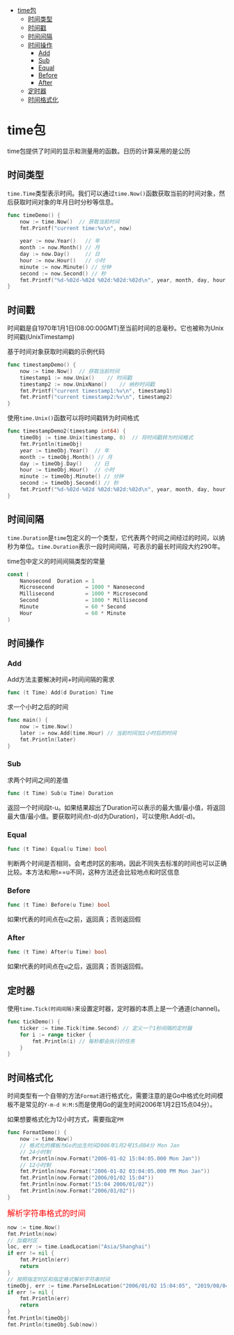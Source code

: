 <!-- TOC -->

- [time包](#time包)
  - [时间类型](#时间类型)
  - [时间戳](#时间戳)
  - [时间间隔](#时间间隔)
  - [时间操作](#时间操作)
    - [Add](#add)
    - [Sub](#sub)
    - [Equal](#equal)
    - [Before](#before)
    - [After](#after)
  - [定时器](#定时器)
  - [时间格式化](#时间格式化)

<!-- /TOC -->

# time包

time包提供了时间的显示和测量用的函数。日历的计算采用的是公历

## 时间类型

`time.Time`类型表示时间。我们可以通过`time.Now()`函数获取当前的时间对象，然后获取时间对象的年月日时分秒等信息。

```go
func timeDemo() {
    now := time.Now()  // 获取当前时间
    fmt.Printf("current time:%v\n", now)
    
    year := now.Year()   // 年
    month := now.Month() // 月
    day := now.Day()     // 日
    hour := now.Hour()   // 小时
    minute := now.Minute() // 分钟
    second := now.Second() // 秒
    fmt.Printf("%d-%02d-%02d %02d:%02d:%02d\n", year, month, day, hour, minute, second)
}
```

## 时间戳

时间戳是自1970年1月1日(08:00:00GMT)至当前时间的总毫秒。它也被称为Unix时间戳(UnixTimestamp)

基于时间对象获取时间戳的示例代码

```go
func timestampDemo() {
    now := time.Now()  // 获取当前时间
    timestamp1 := now.Unix()    // 时间戳
    timestamp2 := now.UnixNano()    // 纳秒时间戳
    fmt.Printf("current timestamp1:%v\n", timestamp1)
    fmt.Printf("current timestamp2:%v\n", timestamp2)
}
```

使用`time.Unix()`函数可以将时间戳转为时间格式

```go
func timestampDemo2(timestamp int64) {
    timeObj := time.Unix(timestamp, 0)  // 将时间戳转为时间格式
    fmt.Println(timeObj)
    year := timeObj.Year()  // 年
    month := timeObj.Month() // 月
    day := timeObj.Day()    // 日
    hour := timeObj.Hour()  // 小时
    minute := timeObj.Minute() // 分钟
    second := timeObj.Second() // 秒
    fmt.Printf("%d-%02d-%02d %02d:%02d:%02d\n", year, month, day, hour, minute, second)
}
```

## 时间间隔

`time.Duration`是`time`包定义的一个类型，它代表两个时间之间经过的时间，以纳秒为单位。`time.Duration`表示一段时间间隔，可表示的最长时间段大约290年。

time包中定义的时间间隔类型的常量

```go
const (
    Nanosecond  Duration = 1
    Microsecond          = 1000 * Nanosecond
    Millisecond          = 1000 * Microsecond
    Second               = 1000 * Millisecond
    Minute               = 60 * Second
    Hour                 = 60 * Minute
)
```

## 时间操作

### Add

Add方法主要解决时间+时间间隔的需求

```go
func (t Time) Add(d Duration) Time
```

求一个小时之后的时间

```go
func main() {
    now := time.Now()
    later := now.Add(time.Hour) // 当前时间加1小时后的时间
    fmt.Println(later)
}
```

### Sub

求两个时间之间的差值

```go
func (t Time) Sub(u Time) Duration
```

返回一个时间段t-u。如果结果超出了Duration可以表示的最大值/最小值，将返回最大值/最小值。要获取时间点t-d(d为Duration)，可以使用t.Add(-d)。

### Equal

```go
func (t Time) Equal(u Time) bool
```

判断两个时间是否相同，会考虑时区的影响，因此不同失去标准的时间也可以正确比较。本方法和用t==u不同，这种方法还会比较地点和时区信息

### Before

```go
func (t Time) Before(u Time) bool
```
如果t代表的时间点在u之前，返回真；否则返回假

### After

```go
func (t Time) After(u Time) bool
```
如果t代表的时间点在u之后，返回真；否则返回假。

## 定时器

使用`time.Tick(时间间隔)`来设置定时器，定时器的本质上是一个通道(channel)。

```go
func tickDemo() {
    ticker := time.Tick(time.Second) // 定义一个1秒间隔的定时器
    for i := range ticker {
        fmt.Println(i) // 每秒都会执行的任务
    }
}
```

## 时间格式化

时间类型有一个自带的方法`Format`进行格式化，需要注意的是Go中格式化时间模板不是常见的`Y-m-d H:M:S`而是使用Go的诞生时间2006年1月2日15点04分）。

如果想要格式化为12小时方式，需要指定`PM`

```go
func FormatDemo() {
    now := time.Now()
    // 格式化的模板为Go的出生时间2006年1月2号15点04分 Mon Jan
	// 24小时制
	fmt.Println(now.Format("2006-01-02 15:04:05.000 Mon Jan"))
	// 12小时制
	fmt.Println(now.Format("2006-01-02 03:04:05.000 PM Mon Jan"))
	fmt.Println(now.Format("2006/01/02 15:04"))
	fmt.Println(now.Format("15:04 2006/01/02"))
	fmt.Println(now.Format("2006/01/02"))
}
```

<font color='red' size='4px'>解析字符串格式的时间</font>

```go
now := time.Now()
fmt.Println(now)
// 加载时区
loc, err := time.LoadLocation("Asia/Shanghai")
if err != nil {
    fmt.Println(err)
    return
}
// 按照指定时区和指定格式解析字符串时间
timeObj, err := time.ParseInLocation("2006/01/02 15:04:05", "2019/08/04 14:15:20", loc)
if err != nil {
    fmt.Println(err)
    return
}
fmt.Println(timeObj)
fmt.Println(timeObj.Sub(now))
```